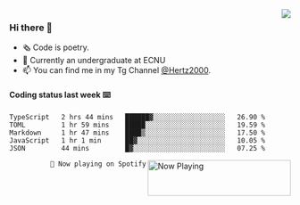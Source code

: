 <img  align="right" src="https://github-readme-stats.vercel.app/api?username=BillChen2K&show_icons=true&count_private=true&hide_title=true">

### Hi there 👋

- 🗞 Code is poetry.
- 🌱 Currently an undergraduate at ECNU
- 📫 You can find me in my Tg Channel [@Hertz2000](https://t.me/Hertz2000).

#### Coding status last week ⌨️

<!--START_SECTION:waka-->
```text
TypeScript   2 hrs 44 mins   ██████▓░░░░░░░░░░░░░░░░░░   26.90 % 
TOML         1 hr 59 mins    █████░░░░░░░░░░░░░░░░░░░░   19.59 % 
Markdown     1 hr 47 mins    ████▒░░░░░░░░░░░░░░░░░░░░   17.50 % 
JavaScript   1 hr 1 min      ██▓░░░░░░░░░░░░░░░░░░░░░░   10.05 % 
JSON         44 mins         █▓░░░░░░░░░░░░░░░░░░░░░░░   07.25 % 
```
<!--END_SECTION:waka-->


<div>
<a href="https://spotify-now-playing.billchen2k.vercel.app/now-playing?open">
   <img align="right" src="https://spotify-now-playing.billchen2k.vercel.app/now-playing" width="256" height="64" alt="Now Playing">
</a>
</div>

<div>
<p align="right"><code>🎵 Now playing on Spotify</code></p>
</div>

<!--
**BillChen2K/BillChen2K** is a ✨ _special_ ✨ repository because its `README.md` (this file) appears on your GitHub profile.

Here are some ideas to get you started:

- 🔭 I’m currently working on ...
- 🌱 I’m currently learning ...
- 👯 I’m looking to collaborate on ...
- 🤔 I’m looking for help with ...
- 💬 Ask me about ...
- 📫 How to reach me: ...
- 😄 Pronouns: ...
- ⚡ Fun fact: ...
-->
